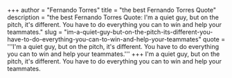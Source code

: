 +++
author = "Fernando Torres"
title = "the best Fernando Torres Quote"
description = "the best Fernando Torres Quote: I'm a quiet guy, but on the pitch, it's different. You have to do everything you can to win and help your teammates."
slug = "im-a-quiet-guy-but-on-the-pitch-its-different-you-have-to-do-everything-you-can-to-win-and-help-your-teammates"
quote = '''I'm a quiet guy, but on the pitch, it's different. You have to do everything you can to win and help your teammates.'''
+++
I'm a quiet guy, but on the pitch, it's different. You have to do everything you can to win and help your teammates.
